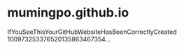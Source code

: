 # mumingpo.github.io
IfYouSeeThisYourGitHubWebsiteHasBeenCorrectlyCreated
100973253376520135863467354...
